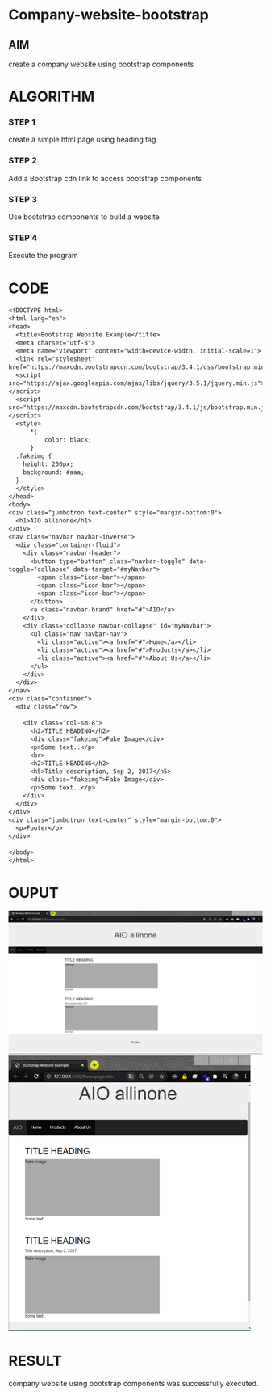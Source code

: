 # Company-website-bootstrap

## AIM
create a company website using bootstrap components

# ALGORITHM
### STEP 1
create a simple html page using heading tag
### STEP 2
Add a Bootstrap cdn link to access bootstrap components
### STEP 3
Use bootstrap components to build a website
### STEP 4
Execute the program

# CODE
~~~
<!DOCTYPE html>
<html lang="en">
<head>
  <title>Bootstrap Website Example</title>
  <meta charset="utf-8">
  <meta name="viewport" content="width=device-width, initial-scale=1">
  <link rel="stylesheet" href="https://maxcdn.bootstrapcdn.com/bootstrap/3.4.1/css/bootstrap.min.css">
  <script src="https://ajax.googleapis.com/ajax/libs/jquery/3.5.1/jquery.min.js"></script>
  <script src="https://maxcdn.bootstrapcdn.com/bootstrap/3.4.1/js/bootstrap.min.js"></script>
  <style>
      *{
          color: black;
      }
  .fakeimg {
    height: 200px;
    background: #aaa;
  }
  </style>
</head>
<body>
<div class="jumbotron text-center" style="margin-bottom:0">
  <h1>AIO allinone</h1>
</div>
<nav class="navbar navbar-inverse">
  <div class="container-fluid">
    <div class="navbar-header">
      <button type="button" class="navbar-toggle" data-toggle="collapse" data-target="#myNavbar">
        <span class="icon-bar"></span>
        <span class="icon-bar"></span>
        <span class="icon-bar"></span>                        
      </button>
      <a class="navbar-brand" href="#">AIO</a>
    </div>
    <div class="collapse navbar-collapse" id="myNavbar">
      <ul class="nav navbar-nav">
        <li class="active"><a href="#">Home</a></li>
        <li class="active"><a href="#">Products</a></li>
        <li class="active"><a href="#">About Us</a></li>
      </ul>
    </div>
  </div>
</nav>
<div class="container">
  <div class="row">
   
    <div class="col-sm-8">
      <h2>TITLE HEADING</h2>
      <div class="fakeimg">Fake Image</div>
      <p>Some text..</p>
      <br>
      <h2>TITLE HEADING</h2>
      <h5>Title description, Sep 2, 2017</h5>
      <div class="fakeimg">Fake Image</div>
      <p>Some text..</p>
    </div>
  </div>
</div>
<div class="jumbotron text-center" style="margin-bottom:0">
  <p>Footer</p>
</div>

</body>
</html>
~~~
# OUPUT
![SEC](exp7.png)
![SEC](exp7_2.png)

# RESULT
company website using bootstrap components was successfully executed.
